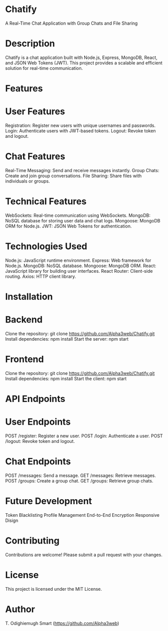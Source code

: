 # Chatify
A Real-Time Chat Application with Group Chats and File Sharing

# Description
Chatify is a chat application built with Node.js, Express, MongoDB, React, and JSON Web Tokens (JWT). This project provides a scalable and efficient solution for real-time communication.

# Features
# User Features
Registration: Register new users with unique usernames and passwords.
Login: Authenticate users with JWT-based tokens.
Logout: Revoke token and logout.

# Chat Features
Real-Time Messaging: Send and receive messages instantly.
Group Chats: Create and join group conversations.
File Sharing: Share files with individuals or groups.

# Technical Features
WebSockets: Real-time communication using WebSockets.
MongoDB: NoSQL database for storing user data and chat logs.
Mongoose: MongoDB ORM for Node.js.
JWT: JSON Web Tokens for authentication.

# Technologies Used
Node.js: JavaScript runtime environment.
Express: Web framework for Node.js.
MongoDB: NoSQL database.
Mongoose: MongoDB ORM.
React: JavaScript library for building user interfaces.
React Router: Client-side routing.
Axios: HTTP client library.

# Installation
# Backend
Clone the repository: git clone https://github.com/Alpha3web/Chatify.git
Install dependencies: npm install
Start the server: npm start

# Frontend
Clone the repository: git clone https://github.com/Alpha3web/Chatify.git
Install dependencies: npm install
Start the client: npm start

# API Endpoints
# User Endpoints
POST /register: Register a new user.
POST /login: Authenticate a user.
POST /logout: Revoke token and logout.

# Chat Endpoints
POST /messages: Send a message.
GET /messages: Retrieve messages.
POST /groups: Create a group chat.
GET /groups: Retrieve group chats.

# Future Development
Token Blacklisting
Profile Management
End-to-End Encryption
Responsive Disign

# Contributing
Contributions are welcome! Please submit a pull request with your changes.

# License
This project is licensed under the MIT License.

# Author
T. Odighiemugh Smart (https://github.com/Alpha3web)
